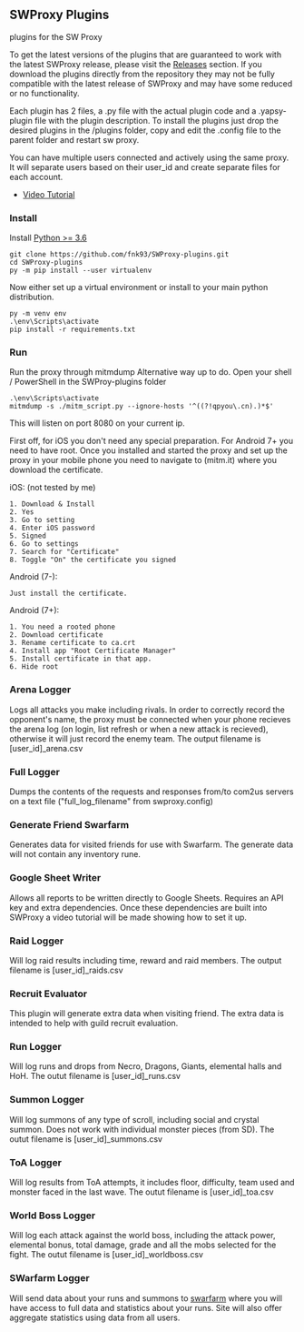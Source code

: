 ## SWProxy Plugins
plugins for the SW Proxy

To get the latest versions of the plugins that are guaranteed to work with the latest SWProxy release, please visit the [Releases](https://github.com/lstern/SWProxy-plugins/releases) section. If you download the plugins directly from the repository they may not be fully compatible with the latest release of SWProxy and may have some reduced or no functionality.

Each plugin has 2 files, a .py file with the actual plugin code and a .yapsy-plugin file with the plugin description.
To install the plugins just drop the desired plugins in the /plugins folder, copy and edit the .config file to the parent folder and restart sw proxy.

You can have multiple users connected and actively using the same proxy. It will separate users based on their user_id and create separate files for each account.

* [Video Tutorial](https://www.youtube.com/watch?v=T4zI6HViV9g)

### Install
Install [Python >= 3.6](https://www.python.org/downloads/)
```
git clone https://github.com/fnk93/SWProxy-plugins.git
cd SWProxy-plugins
py -m pip install --user virtualenv
```
Now either set up a virtual environment or install to your main python distribution.
```
py -m venv env
.\env\Scripts\activate
pip install -r requirements.txt
```

### Run
Run the proxy through mitmdump
Alternative way up to do.
Open your shell / PowerShell in the SWProy-plugins folder
```
.\env\Scripts\activate
mitmdump -s ./mitm_script.py --ignore-hosts '^((?!qpyou\.cn).)*$'
```
This will listen on port 8080 on your current ip.

First off, for iOS you don't need any special preparation.
For Android 7+ you need to have root.
Once you installed and started the proxy and set up the proxy in your mobile phone you need to navigate to (mitm.it) where you download the certificate.

iOS: (not tested by me)
```
1. Download & Install
2. Yes
3. Go to setting
4. Enter iOS password
5. Signed
6. Go to settings
7. Search for "Certificate"
8. Toggle "On" the certificate you signed
```

Android (7-):
```
Just install the certificate.
```

Android (7+):
```
1. You need a rooted phone
2. Download certificate
3. Rename certificate to ca.crt
4. Install app "Root Certificate Manager"
5. Install certificate in that app.
6. Hide root
```

### Arena Logger
Logs all attacks you make including rivals. In order to correctly record the opponent's name, the proxy must be connected when your phone recieves the arena log (on login, list refresh or when a new attack is recieved), otherwise it will just record the enemy team. The output filename is [user_id]_arena.csv

### Full Logger
Dumps the contents of the requests and responses from/to com2us servers on a text file ("full_log_filename" from swproxy.config)

### Generate Friend Swarfarm
Generates data for visited friends for use with Swarfarm. The generate data will not contain any inventory rune.

### Google Sheet Writer
Allows all reports to be written directly to Google Sheets. Requires an API key and extra dependencies. Once these dependencies are built into SWProxy a video tutorial will be made showing how to set it up.

### Raid Logger
Will log raid results including time, reward and raid members. The output filename is [user_id]_raids.csv

### Recruit Evaluator
This plugin will generate extra data when visiting friend. The extra data is intended to help with guild recruit evaluation.

### Run Logger
Will log runs and drops from Necro, Dragons, Giants, elemental halls and HoH. The outut filename is [user_id]_runs.csv

### Summon Logger
Will log summons of any type of scroll, including social and crystal summon. Does not work with individual monster pieces (from SD).  The outut filename is [user_id]_summons.csv

### ToA Logger
Will log results from ToA attempts, it includes floor, difficulty, team used and monster faced in the last wave. The outut filename is [user_id]_toa.csv

### World Boss Logger
Will log each attack against the world boss, including the attack power, elemental bonus, total damage, grade and all the mobs selected for the fight. The outut filename is [user_id]_worldboss.csv

### SWarfarm Logger
Will send data about your runs and summons to [swarfarm](https://swarfarm.com/) where you will have access to full data and statistics about your runs. Site will also offer aggregate statistics using data from all users.
